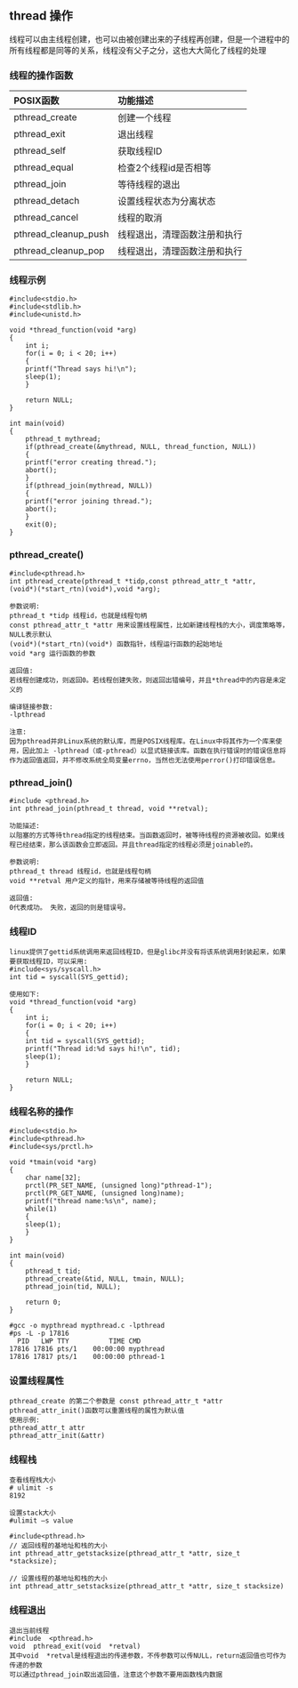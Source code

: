 ## thread 操作
线程可以由主线程创建，也可以由被创建出来的子线程再创建，但是一个进程中的所有线程都是同等的关系，线程没有父子之分，这也大大简化了线程的处理

### 线程的操作函数
| POSIX函数        | 功能描述 |
 | :--------   | :-----|
| pthread_create   | 创建一个线程  |
| pthread_exit        | 退出线程    |
| pthread_self        | 获取线程ID   |
| pthread_equal | 检查2个线程id是否相等  |
| pthread_join | 等待线程的退出  |
| pthread_detach | 设置线程状态为分离状态  |
| pthread_cancel | 线程的取消 |
| pthread_cleanup_push | 线程退出，清理函数注册和执行  |
| pthread_cleanup_pop | 线程退出，清理函数注册和执行     |

### 线程示例
```
#include<stdio.h>
#include<stdlib.h>
#include<unistd.h>

void *thread_function(void *arg)
{
    int i;
    for(i = 0; i < 20; i++)
    {
	printf("Thread says hi!\n");
	sleep(1);
    }

    return NULL;
}

int main(void)
{
    pthread_t mythread;
    if(pthread_create(&mythread, NULL, thread_function, NULL))
    {
	printf("error creating thread.");
	abort();
    }
    if(pthread_join(mythread, NULL))
    {
	printf("error joining thread.");
	abort();
    }
    exit(0);
}
```

### pthread_create()
```
#include<pthread.h>
int pthread_create(pthread_t *tidp,const pthread_attr_t *attr,
(void*)(*start_rtn)(void*),void *arg);

参数说明:
pthread_t *tidp 线程id，也就是线程句柄
const pthread_attr_t *attr 用来设置线程属性，比如新建线程栈的大小，调度策略等，NULL表示默认
(void*)(*start_rtn)(void*) 函数指针，线程运行函数的起始地址
void *arg 运行函数的参数

返回值:
若线程创建成功，则返回0。若线程创建失败，则返回出错编号，并且*thread中的内容是未定义的

编译链接参数:
-lpthread

注意:
因为pthread并非Linux系统的默认库，而是POSIX线程库。在Linux中将其作为一个库来使用，因此加上 -lpthread（或-pthread）以显式链接该库。函数在执行错误时的错误信息将作为返回值返回，并不修改系统全局变量errno，当然也无法使用perror()打印错误信息。
```

### pthread_join()
```
#include <pthread.h>
int pthread_join(pthread_t thread, void **retval);

功能描述:
以阻塞的方式等待thread指定的线程结束。当函数返回时，被等待线程的资源被收回。如果线程已经结束，那么该函数会立即返回。并且thread指定的线程必须是joinable的。

参数说明:
pthread_t thread 线程id，也就是线程句柄
void **retval 用户定义的指针，用来存储被等待线程的返回值

返回值:
0代表成功。 失败，返回的则是错误号。
```

### 线程ID
```
linux提供了gettid系统调用来返回线程ID，但是glibc并没有将该系统调用封装起来，如果要获取线程ID，可以采用:
#include<sys/syscall.h>
int tid = syscall(SYS_gettid);

使用如下:
void *thread_function(void *arg)
{
    int i;
    for(i = 0; i < 20; i++)
    {
	int tid = syscall(SYS_gettid);
	printf("Thread id:%d says hi!\n", tid);
	sleep(1);
    }

    return NULL;
}
```

### 线程名称的操作
```
#include<stdio.h>
#include<pthread.h>
#include<sys/prctl.h>

void *tmain(void *arg)
{
    char name[32];
    prctl(PR_SET_NAME, (unsigned long)"pthread-1");
    prctl(PR_GET_NAME, (unsigned long)name);
    printf("thread name:%s\n", name);
    while(1)
    {
	sleep(1);
    }
}

int main(void)
{
    pthread_t tid;
    pthread_create(&tid, NULL, tmain, NULL);
    pthread_join(tid, NULL);

    return 0;
}

#gcc -o mypthread mypthread.c -lpthread
#ps -L -p 17816
  PID   LWP TTY          TIME CMD
17816 17816 pts/1    00:00:00 mypthread
17816 17817 pts/1    00:00:00 pthread-1
```

### 设置线程属性
```
pthread_create 的第二个参数是 const pthread_attr_t *attr 
pthread_attr_init()函数可以重置线程的属性为默认值
使用示例:
pthread_attr_t attr
pthread_attr_init(&attr)
```

### 线程栈
```
查看线程栈大小
# ulimit -s
8192

设置stack大小
#ulimit –s value

#include<pthread.h>
// 返回线程的基地址和栈的大小
int pthread_attr_getstacksize(pthread_attr_t *attr, size_t *stacksize); 

// 设置线程的基地址和栈的大小
int pthread_attr_setstacksize(pthread_attr_t *attr, size_t stacksize)
```

### 线程退出
```
退出当前线程
#include  <pthread.h>
void  pthread_exit(void  *retval)
其中void  *retval是线程退出的传递参数，不传参数可以传NULL，return返回值也可作为传递的参数
可以通过pthread_join取出返回值，注意这个参数不要用函数栈内数据
```
